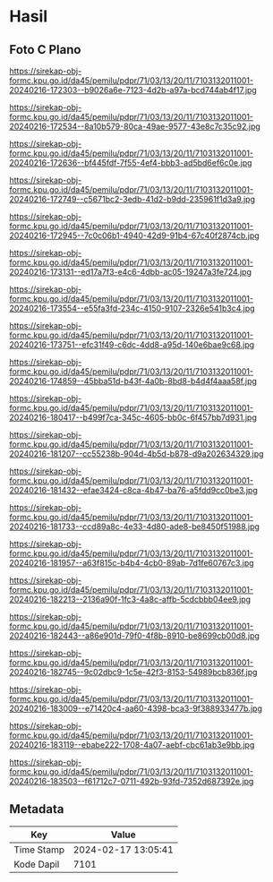 # Hasil

## Foto C Plano

https://sirekap-obj-formc.kpu.go.id/da45/pemilu/pdpr/71/03/13/20/11/7103132011001-20240216-172303--b9026a6e-7123-4d2b-a97a-bcd744ab4f17.jpg

https://sirekap-obj-formc.kpu.go.id/da45/pemilu/pdpr/71/03/13/20/11/7103132011001-20240216-172534--8a10b579-80ca-49ae-9577-43e8c7c35c92.jpg

https://sirekap-obj-formc.kpu.go.id/da45/pemilu/pdpr/71/03/13/20/11/7103132011001-20240216-172636--bf445fdf-7f55-4ef4-bbb3-ad5bd6ef6c0e.jpg

https://sirekap-obj-formc.kpu.go.id/da45/pemilu/pdpr/71/03/13/20/11/7103132011001-20240216-172749--c5671bc2-3edb-41d2-b9dd-235961f1d3a9.jpg

https://sirekap-obj-formc.kpu.go.id/da45/pemilu/pdpr/71/03/13/20/11/7103132011001-20240216-172945--7c0c06b1-4940-42d9-91b4-67c40f2874cb.jpg

https://sirekap-obj-formc.kpu.go.id/da45/pemilu/pdpr/71/03/13/20/11/7103132011001-20240216-173131--ed17a7f3-e4c6-4dbb-ac05-19247a3fe724.jpg

https://sirekap-obj-formc.kpu.go.id/da45/pemilu/pdpr/71/03/13/20/11/7103132011001-20240216-173554--e55fa3fd-234c-4150-9107-2326e541b3c4.jpg

https://sirekap-obj-formc.kpu.go.id/da45/pemilu/pdpr/71/03/13/20/11/7103132011001-20240216-173751--efc31f49-c6dc-4dd8-a95d-140e6bae9c68.jpg

https://sirekap-obj-formc.kpu.go.id/da45/pemilu/pdpr/71/03/13/20/11/7103132011001-20240216-174859--45bba51d-b43f-4a0b-8bd8-b4d4f4aaa58f.jpg

https://sirekap-obj-formc.kpu.go.id/da45/pemilu/pdpr/71/03/13/20/11/7103132011001-20240216-180417--b499f7ca-345c-4605-bb0c-6f457bb7d931.jpg

https://sirekap-obj-formc.kpu.go.id/da45/pemilu/pdpr/71/03/13/20/11/7103132011001-20240216-181207--cc55238b-904d-4b5d-b878-d9a202634329.jpg

https://sirekap-obj-formc.kpu.go.id/da45/pemilu/pdpr/71/03/13/20/11/7103132011001-20240216-181432--efae3424-c8ca-4b47-ba76-a5fdd9cc0be3.jpg

https://sirekap-obj-formc.kpu.go.id/da45/pemilu/pdpr/71/03/13/20/11/7103132011001-20240216-181733--ccd89a8c-4e33-4d80-ade8-be8450f51988.jpg

https://sirekap-obj-formc.kpu.go.id/da45/pemilu/pdpr/71/03/13/20/11/7103132011001-20240216-181957--a63f815c-b4b4-4cb0-89ab-7d1fe60767c3.jpg

https://sirekap-obj-formc.kpu.go.id/da45/pemilu/pdpr/71/03/13/20/11/7103132011001-20240216-182213--2136a90f-1fc3-4a8c-affb-5cdcbbb04ee9.jpg

https://sirekap-obj-formc.kpu.go.id/da45/pemilu/pdpr/71/03/13/20/11/7103132011001-20240216-182443--a86e901d-79f0-4f8b-8910-be8699cb00d8.jpg

https://sirekap-obj-formc.kpu.go.id/da45/pemilu/pdpr/71/03/13/20/11/7103132011001-20240216-182745--9c02dbc9-1c5e-42f3-8153-54989bcb836f.jpg

https://sirekap-obj-formc.kpu.go.id/da45/pemilu/pdpr/71/03/13/20/11/7103132011001-20240216-183009--e71420c4-aa60-4398-bca3-9f388933477b.jpg

https://sirekap-obj-formc.kpu.go.id/da45/pemilu/pdpr/71/03/13/20/11/7103132011001-20240216-183119--ebabe222-1708-4a07-aebf-cbc61ab3e9bb.jpg

https://sirekap-obj-formc.kpu.go.id/da45/pemilu/pdpr/71/03/13/20/11/7103132011001-20240216-183503--f61712c7-0711-492b-93fd-7352d687392e.jpg


## Metadata

| Key        | Value               |
| ---------- | ------------------- |
| Time Stamp | 2024-02-17 13:05:41 |
| Kode Dapil | 7101                |




